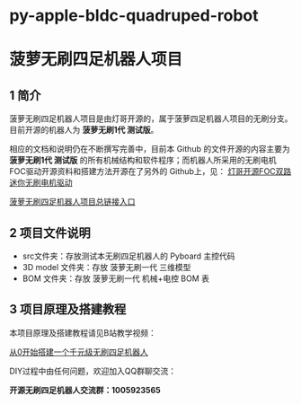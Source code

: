 # py-apple-bldc-quadruped-robot
# 菠萝无刷四足机器人项目

## 1 简介  

  菠萝无刷四足机器人项目是由灯哥开源的，属于菠萝四足机器人项目的无刷分支。目前开源的机器人为  **菠萝无刷1代 测试版**。

  相应的文档和说明仍在不断撰写完善中，目前本 Github 的文件开源的内容主要为 **菠萝无刷1代 测试版** 的所有机械结构和软件程序；而机器人所采用的无刷电机FOC驱动开源资料和搭建方法开源在了另外的 Github上，见：  [灯哥开源FOC双路迷你无刷电机驱动](https://github.com/ToanTech/Deng-s-foc-controller)

  [菠萝无刷四足机器人项目总链接入口](https://github.com/ToanTech/py-apple-quadruped-robot)

## 2 项目文件说明

* src文件夹：存放测试本无刷四足机器人的 Pyboard 主控代码
* 3D model 文件夹：存放 菠萝无刷一代 三维模型
* BOM 文件夹：存放 菠萝无刷一代  机械+电控 BOM 表

## 3  项目原理及搭建教程

   本项目原理及搭建教程请见B站教学视频：

 [从0开始搭建一个千元级无刷四足机器人](https://github.com/ToanTech/py-apple-quadruped-robot)

  DIY过程中由任何问题，欢迎加入QQ群聊交流：

  **开源无刷四足机器人交流群：1005923565**
